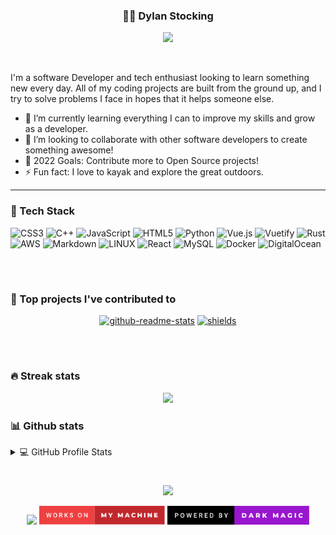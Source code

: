 <h3 align="center">
🚣‍♂️ Dylan Stocking
</h3>

<!-- Typing SVG by DenverCoder1 - https://github.com/DenverCoder1/readme-typing-svg -->
<p align="center">
 <a href="https://github.com/DenverCoder1/readme-typing-svg"><img src="https://readme-typing-svg.demolab.com/?  lines=Software%20and%20Web%20developer;Always%20learning%20new%20things;Tech%20Enthusiast;Problem%20Solver&font=Fira%20Code&center=true&width=440&height=45&color=26C7D5&vCenter=true&size=22&pause=1000"></a>
 </p>
 <br />
 
I'm a software Developer and tech enthusiast looking to learn something new every day. All of my coding projects are built from the ground up, and I try to solve problems I face in hopes that it helps someone else.

- 🌱 I’m currently learning everything I can to improve my skills and grow as a developer.
- 👯 I’m looking to collaborate with other software developers to create something awesome!
- 🥅 2022 Goals: Contribute more to Open Source projects!
- ⚡ Fun fact: I love to kayak and explore the great outdoors.

---

### 🧰 Tech Stack
![CSS3](https://img.shields.io/badge/css3-%231572B6.svg?style=for-the-badge&logo=css3&logoColor=white) ![C++](https://img.shields.io/badge/c++-%2300599C.svg?style=for-the-badge&logo=c%2B%2B&logoColor=white) ![JavaScript](https://img.shields.io/badge/javascript-%23323330.svg?style=for-the-badge&logo=javascript&logoColor=%23F7DF1E) ![HTML5](https://img.shields.io/badge/html5-%23E34F26.svg?style=for-the-badge&logo=html5&logoColor=white) ![Python](https://img.shields.io/badge/python-3670A0?style=for-the-badge&logo=python&logoColor=ffdd54) ![Vue.js](https://img.shields.io/badge/vuejs-%2335495e.svg?style=for-the-badge&logo=vuedotjs&logoColor=%234FC08D) ![Vuetify](https://img.shields.io/badge/Vuetify-1867C0?style=for-the-badge&logo=vuetify&logoColor=AEDDFF) ![Rust](https://img.shields.io/badge/rust-%23000000.svg?style=for-the-badge&logo=rust&logoColor=white) ![AWS](https://img.shields.io/badge/AWS-%23FF9900.svg?style=for-the-badge&logo=amazon-aws&logoColor=white) ![Markdown](https://img.shields.io/badge/markdown-%23000000.svg?style=for-the-badge&logo=markdown&logoColor=white) ![LINUX](https://img.shields.io/badge/Linux-FCC624?style=for-the-badge&logo=linux&logoColor=black) ![React](https://img.shields.io/badge/react-%2320232a.svg?style=for-the-badge&logo=react&logoColor=%2361DAFB) ![MySQL](https://img.shields.io/badge/mysql-%2300f.svg?style=for-the-badge&logo=mysql&logoColor=white) ![Docker](https://img.shields.io/badge/docker-%230db7ed.svg?style=for-the-badge&logo=docker&logoColor=white) ![DigitalOcean](https://img.shields.io/badge/DigitalOcean-%230167ff.svg?style=for-the-badge&logo=digitalOcean&logoColor=white)

<br />

#

### 📕 Top projects I've contributed to

<p align="center">
  <a href="https://github.com/andrewvasilchuk/vue-lazy-youtube-video"><img width="278" src="https://denvercoder1-github-readme-stats.vercel.app/api/pin/?username=andrewvasilchuk&repo=vue-lazy-youtube-video&theme=react&bg_color=1F222E&title_color=F85D7F&hide_border=true&icon_color=F8D866&show_icons=false" alt="github-readme-stats"></a>
  <a href="https://github.com/ClarityCoders/RedditImageScraper"><img width="278" src="https://denvercoder1-github-readme-stats.vercel.app/api/pin/?username=ClarityCoders&repo=RedditImageScraper&theme=react&bg_color=1F222E&title_color=F85D7F&hide_border=true&icon_color=F8D866&show_icons=false" alt="shields"></a>
</p>
<br />

#

### 🔥 Streak stats
<p align="center">
<a href="https://git.io/streak-stats"><img src="https://streak-stats.demolab.com?user=phantomleak&theme=react&hide_border&border_radius=4.5" height="192px"/></a>
</p>

### 📊 Github stats
<!-- https://github.com/anuraghazra/github-readme-stats -->
<details> 
  <summary>💻 GitHub Profile Stats</summary>
  <br/>
  <p align="center">
<!-- <a href="https://github.com/PhantomLeak/github-readme-stats"><img alt="Phantomleaks Github Stats" src="https://github-readme-stats.vercel.app/api?username=phantomleak&show_icons=true&include_all_commits=true&count_private=true&theme=react&hide_border&border_radius=4.5&bg_color=1F222E&title_color=F85D7F&icon_color=F8D866" height="192px"/></a> -->
  <a href="https://github.com/anuraghazra/github-readme-stats"><img alt="phantomleak's Top Languages" src="https://github-readme-stats.vercel.app/api/top-langs/?username=phantomleak&langs_count=8&layout=compact&theme=react&hide_border&border_radius=4.5&bg_color=1F222E&title_color=F85D7F&icon_color=F8D866&hide=Jupyter%20Notebook" height="192px"/></a>
  </p>
  <br/>
  <b>Note:</b> Top languages is only a metric of the languages my public code consists of and doesn't reflect experience or skill level.
</details>

#

<p align="center">
  <img src="https://readme-typing-svg.demolab.com/?center=true&vCenter=true&color=26C7D5&pause=1000&width=800&lines=;Hope+you+enjoy!;Now+we+both+probably+need+to+get+back+to+coding..." />
</p>

<p align="center">
<img height="30px" src="https://forthebadge.com/images/badges/built-with-love.svg">
<img height="30px" src="https://github.com/PhantomLeak/PhantomLeak/blob/main/worksOnMyMachine.svg" />
<img height="30px" src="https://github.com/PhantomLeak/PhantomLeak/blob/main/powered-by-dark-magic.svg" />
</p>


[linkedin]: https://www.linkedin.com/in/dylan-stocking-71985b19a/
